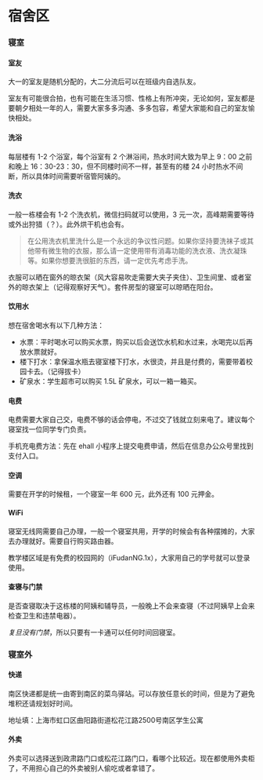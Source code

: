 # 宿舍区

### 寝室

#### 室友

大一的室友是随机分配的，大二分流后可以在班级内自选队友。

室友有可能很合拍，也有可能在生活习惯、性格上有所冲突，无论如何，室友都是要朝夕相处一年的人，需要大家多多沟通、多多包容，希望大家能和自己的室友愉快相处。

#### 洗浴

每层楼有 1-2 个浴室，每个浴室有 2 个淋浴间，热水时间大致为早上 9：00 之前和晚上 16：30-23：30，但不同楼时间不一样，甚至有的楼 24 小时热水不间断，所以具体时间需要听宿管阿姨的。

#### 洗衣

一般一栋楼会有 1-2 个洗衣机，微信扫码就可以使用，3 元一次，高峰期需要等待或外出狩猎（？）。此外烘干机也会有。

> 在公用洗衣机里洗什么是一个永远的争议性问题。如果你坚持要洗袜子或其他带有微生物的衣服，那么请一定使用带有消毒功能的洗衣液、洗衣凝珠等。如果你想要洗很脏的东西，请一定优先考虑手洗。

衣服可以晒在窗外的晾衣架（风大容易吹走需要大夹子夹住）、卫生间里、或者室外的晾衣架上（记得观察好天气）。套件房型的寝室可以晾晒在阳台。

#### 饮用水

想在宿舍喝水有以下几种方法：

* 水票：平时喝水可以购买水票，购买以后会送饮水机和水过来，水喝完以后再放水票就好。
* 楼下打水：拿保温水瓶去寝室楼下打水，水很烫，并且是付费的，需要带着校园卡去。（记得拔卡）
* 矿泉水：学生超市可以购买 1.5L 矿泉水，可以一箱一箱买。

#### 电费

电费需要大家自己交，电费不够的话会停电，不过交了钱就立刻来电了。建议每个寝室找一位同学专门负责。

手机充电费方法：先在 ehall 小程序上提交电费申请，然后在信息办公众号里找到支付入口。

#### 空调

需要在开学的时候租，一个寝室一年 600 元，此外还有 100 元押金。

#### WiFi

寝室无线网需要自己办理，一般一个寝室共用，开学的时候会有各种摆摊的，大家去办理就好。需要自行购买路由器。

教学楼区域是有免费的校园网的（iFudanNG.1x），大家用自己的学号就可以登录使用。

#### 查寝与门禁

是否查寝取决于这栋楼的阿姨和辅导员，一般晚上不会来查寝（不过阿姨早上会来检查卫生和违禁电器）。

_复旦没有门禁_，所以只要有一卡通可以任何时间回寝室。

### 寝室外

#### 快递

南区快递都是统一由寄到南区的菜鸟驿站。可以存放任意长的时间，但是为了避免堆积还请规划好时间。

地址填：上海市虹口区曲阳路街道松花江路2500号南区学生公寓

#### 外卖

外卖可以选择送到政肃路门口或松花江路门口，看哪个比较近。现在都使用外卖柜了，不用担心自己的外卖被别人偷吃或者拿错了。
